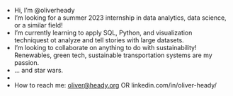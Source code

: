 -  Hi, I’m @oliverheady
-  I’m looking for a summer 2023 internship in data analytics, data science, or a similar field!
-  I’m currently learning to apply SQL, Python, and visualization techniquest ot analyze and tell stories with large datasets.
-  I’m looking to collaborate on anything to do with sustainability! Renewables, green tech, sustainable transportation systems are my passion. 
- ... and star wars.
- 
-  How to reach me: oliver@heady.org OR linkedin.com/in/oliver-heady/
